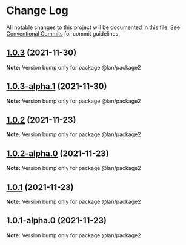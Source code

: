 # Change Log

All notable changes to this project will be documented in this file.
See [Conventional Commits](https://conventionalcommits.org) for commit guidelines.

## [1.0.3](https://github.com/lanzhaoTW/lerna-spike/compare/@lan/package2@1.0.3-alpha.1...@lan/package2@1.0.3) (2021-11-30)

**Note:** Version bump only for package @lan/package2





## [1.0.3-alpha.1](https://github.com/lanzhaoTW/lerna-spike/compare/@lan/package2@1.0.3-alpha.0...@lan/package2@1.0.3-alpha.1) (2021-11-30)

**Note:** Version bump only for package @lan/package2





## [1.0.2](https://github.com/lanzhaoTW/lerna-spike/compare/@lan/package2@1.0.2-alpha.0...@lan/package2@1.0.2) (2021-11-23)

**Note:** Version bump only for package @lan/package2





## [1.0.2-alpha.0](https://github.com/lanzhaoTW/lerna-spike/compare/@lan/package2@1.0.1...@lan/package2@1.0.2-alpha.0) (2021-11-23)

**Note:** Version bump only for package @lan/package2





## [1.0.1](https://github.com/lanzhaoTW/lerna-spike/compare/@lan/package2@1.0.1-alpha.0...@lan/package2@1.0.1) (2021-11-23)

**Note:** Version bump only for package @lan/package2





## 1.0.1-alpha.0 (2021-11-23)

**Note:** Version bump only for package @lan/package2
